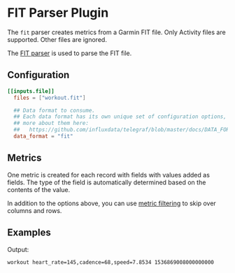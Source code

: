 # FIT Parser Plugin

The `fit` parser creates metrics from a Garmin FIT file. 
Only Activity files are supported. Other files are ignored.

The [FIT parser](github.com/tormoder/fit) is used to parse the FIT file.

## Configuration

```toml
[[inputs.file]]
  files = ["workout.fit"]

  ## Data format to consume.
  ## Each data format has its own unique set of configuration options, read
  ## more about them here:
  ##   https://github.com/influxdata/telegraf/blob/master/docs/DATA_FORMATS_INPUT.md
  data_format = "fit"
 ```

## Metrics

One metric is created for each record with fields with values added as fields.
The type of the field is automatically determined based on the contents of 
the value.

In addition to the options above, you can use [metric filtering][] to skip over
columns and rows.

## Examples

Output:

```text
workout heart_rate=145,cadence=68,speed=7.8534 1536869008000000000
```

[metric filtering]: /docs/CONFIGURATION.md#metric-filtering
